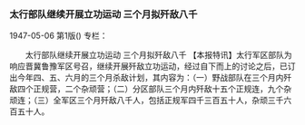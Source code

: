 ### 太行部队继续开展立功运动  三个月拟歼敌八千

1947-05-06
第1版()
专栏：

　　太行部队继续开展立功运动
    三个月拟歼敌八千
    【本报特讯】太行军区部队为响应晋冀鲁豫军区号召，继续开展歼敌立功运动，经过自下而上的讨论之后，已订出今年四、五、六月的三个月杀敌计划，其内容为：（一）野战部队在三个月内歼敌四个正规营，二个杂顽营；（二）分区部队三个月内歼敌十五个正规连，九个杂顽连；（三）全军区三个月歼敌八千人，包括正规军四千三百五十人，杂顽三千六百五十人。
